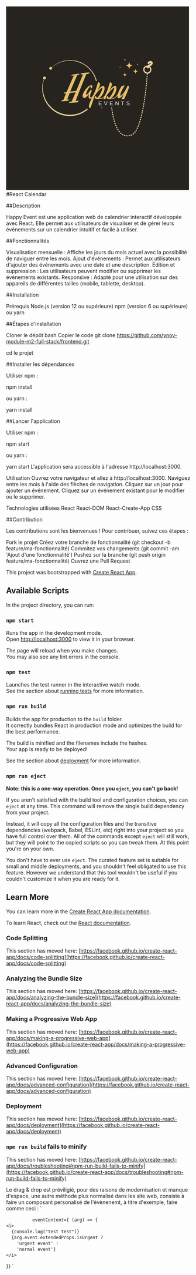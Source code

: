 ![Logo du projet](public/assets/LOGO.png)
#React Calendar

##Description

Happy Event est une application web de calendrier interactif développée avec React. Elle permet aux utilisateurs de visualiser et de gérer leurs événements sur un calendrier intuitif et facile à utiliser.

##Fonctionnalités

Visualisation mensuelle : Affiche les jours du mois actuel avec la possibilité de naviguer entre les mois.
Ajout d'événements : Permet aux utilisateurs d'ajouter des événements avec une date et une description.
Édition et suppression : Les utilisateurs peuvent modifier ou supprimer les événements existants.
Responsive : Adapté pour une utilisation sur des appareils de différentes tailles (mobile, tablette, desktop).

##Installation

Prérequis
Node.js (version 12 ou supérieure)
npm (version 6 ou supérieure) ou yarn

##Étapes d'installation

Cloner le dépôt
bash
Copier le code
git clone https://github.com/ynov-module-m2-full-stack/frontend.git

cd le projet

##Installer les dépendances

Utiliser npm :

npm install

ou yarn :

yarn install

##Lancer l'application

Utiliser npm :

npm start

ou yarn :

yarn start
L'application sera accessible à l'adresse http://localhost:3000.

Utilisation
Ouvrez votre navigateur et allez à http://localhost:3000.
Naviguez entre les mois à l'aide des flèches de navigation.
Cliquez sur un jour pour ajouter un événement.
Cliquez sur un événement existant pour le modifier ou le supprimer.

Technologies utilisées
React
React-DOM
React-Create-App
CSS


##Contribution

Les contributions sont les bienvenues ! Pour contribuer, suivez ces étapes :

Fork le projet
Créez votre branche de fonctionnalité (git checkout -b feature/ma-fonctionnalité)
Commitez vos changements (git commit -am 'Ajout d'une fonctionnalité')
Pushez sur la branche (git push origin feature/ma-fonctionnalité)
Ouvrez une Pull Request



This project was bootstrapped with [Create React App](https://github.com/facebook/create-react-app).

## Available Scripts

In the project directory, you can run:

### `npm start`

Runs the app in the development mode.\
Open [http://localhost:3000](http://localhost:3000) to view it in your browser.

The page will reload when you make changes.\
You may also see any lint errors in the console.

### `npm test`

Launches the test runner in the interactive watch mode.\
See the section about [running tests](https://facebook.github.io/create-react-app/docs/running-tests) for more information.

### `npm run build`

Builds the app for production to the `build` folder.\
It correctly bundles React in production mode and optimizes the build for the best performance.

The build is minified and the filenames include the hashes.\
Your app is ready to be deployed!

See the section about [deployment](https://facebook.github.io/create-react-app/docs/deployment) for more information.

### `npm run eject`

**Note: this is a one-way operation. Once you `eject`, you can't go back!**

If you aren't satisfied with the build tool and configuration choices, you can `eject` at any time. This command will remove the single build dependency from your project.

Instead, it will copy all the configuration files and the transitive dependencies (webpack, Babel, ESLint, etc) right into your project so you have full control over them. All of the commands except `eject` will still work, but they will point to the copied scripts so you can tweak them. At this point you're on your own.

You don't have to ever use `eject`. The curated feature set is suitable for small and middle deployments, and you shouldn't feel obligated to use this feature. However we understand that this tool wouldn't be useful if you couldn't customize it when you are ready for it.

## Learn More

You can learn more in the [Create React App documentation](https://facebook.github.io/create-react-app/docs/getting-started).

To learn React, check out the [React documentation](https://reactjs.org/).

### Code Splitting

This section has moved here: [https://facebook.github.io/create-react-app/docs/code-splitting](https://facebook.github.io/create-react-app/docs/code-splitting)

### Analyzing the Bundle Size

This section has moved here: [https://facebook.github.io/create-react-app/docs/analyzing-the-bundle-size](https://facebook.github.io/create-react-app/docs/analyzing-the-bundle-size)

### Making a Progressive Web App

This section has moved here: [https://facebook.github.io/create-react-app/docs/making-a-progressive-web-app](https://facebook.github.io/create-react-app/docs/making-a-progressive-web-app)

### Advanced Configuration

This section has moved here: [https://facebook.github.io/create-react-app/docs/advanced-configuration](https://facebook.github.io/create-react-app/docs/advanced-configuration)

### Deployment

This section has moved here: [https://facebook.github.io/create-react-app/docs/deployment](https://facebook.github.io/create-react-app/docs/deployment)

### `npm run build` fails to minify

This section has moved here: [https://facebook.github.io/create-react-app/docs/troubleshooting#npm-run-build-fails-to-minify](https://facebook.github.io/create-react-app/docs/troubleshooting#npm-run-build-fails-to-minify)

Le drag & drop est préviligié, pour des raisons de modernisation et manque d'espace, une autre méthode plus normalisé dans les site web, consiste à faire un composant personalisé de l'évènenemt, à titre d'exemple, faire comme ceci :
`

              eventContent={ (arg) => {
    <i>
      {console.log("test test")}
      {arg.event.extendedProps.isUrgent ?
        'urgent event' :
        'normal event'}
    </i>

}}
`
